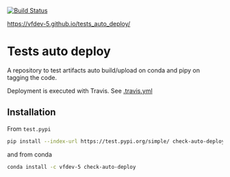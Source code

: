 [![Build Status](https://travis-ci.org/vfdev-5/tests_auto_deploy.svg?branch=master)](https://travis-ci.org/vfdev-5/tests_auto_deploy)

https://vfdev-5.github.io/tests_auto_deploy/

# Tests auto deploy


A repository to test artifacts auto build/upload on conda and pipy on tagging the code.

Deployment is executed with Travis. See [.travis.yml](.travis.yml)


## Installation

From `test.pypi`
```bash
pip install --index-url https://test.pypi.org/simple/ check-auto-deploy
```
and from conda
```bash
conda install -c vfdev-5 check-auto-deploy
```
